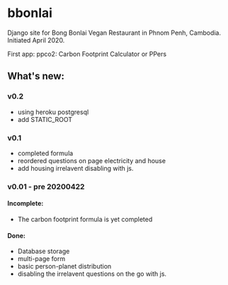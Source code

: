# bbonlai

Django site for Bong Bonlai Vegan Restaurant in Phnom Penh, Cambodia.
Initiated April 2020.

First app: ppco2: Carbon Footprint Calculator or PPers

## What's new:

### v0.2

- using heroku postgresql
- add STATIC_ROOT

### v0.1

- completed formula
- reordered questions on page electricity and house
- add housing irrelavent disabling with js.

### v0.01 - pre 20200422

#### Incomplete:

- The carbon footprint formula is yet completed

#### Done:

- Database storage
- multi-page form
- basic person-planet distribution
- disabling the irrelavent questions on the go with js.
